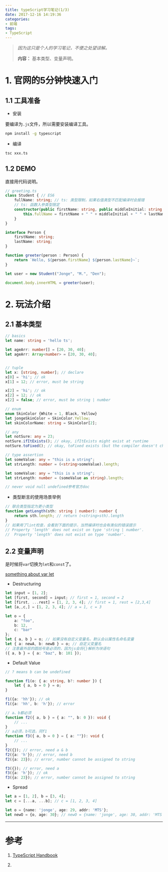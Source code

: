 ```yaml
---
title: typeScript学习笔记(1/3)
date: 2017-12-16 14:19:36
categories:
- 前端
tags:
- TypeScript
---
```


>*因为这只是个人的学习笔记，不便之处望谅解。*
>
>**内容：** 基本类型、变量声明。

# 1. 官网的5分钟快速入门

## 1.1 工具准备

* 安装

要编译为`.js`文件，所以需要安装编译工具。

```bash
npm install -g typescript
```

* 编译

```bash
tsc xxx.ts
```

## 1.2 DEMO

直接用代码说明。
<!-- more -->

```ts
// greeting.ts
class Student { // ES6
    fullName: string; // ts: 类型限制，如果右值类型不匹配编译时会报错
    // ts: 函数入参类型限定
    constructor(public firstName: string, public middleInitial: string, public lastName: string) {
        this.fullName = firstName + " " + middleInitial + " " + lastName;
    }
}

interface Person {
    firstName: string;
    lastName: string;
}

function greeter(person : Person) {
    return `Hello, ${person.firstName} ${person.lastName}~`;
}

let user = new Student("Jonge", "M.", "Den");

document.body.innerHTML = greeter(user);
```

# 2. 玩法介绍

## 2.1 基本类型

```ts
// basics
let name: string = 'hello ts';

let ageArr: number[] = [20, 30, 40];
let ageArr: Array<number> = [20, 30, 40];


// tuple
let x: [string, number]; // declare
x[0] = 'hi'; // ok
x[1] = 12; // error, must be string

x[2] = 'hi'; // ok
x[2] = 12; // ok
x[2] = false; // error, must be string | number

// enum
enum SkinColor {White = 1, Black, Yellow}
let jongeSkinColor = SkinColor.Yellow;
let skinColorName: string = SkinColor[2];

// any
let notSure: any = 23;
notSure.ifItExists(); // okay, ifItExists might exist at runtime
notSure.toFixed(); // okay, toFixed exists (but the compiler doesn't check)

// type assertion
let someValue: any = "this is a string";
let strLength: number = (<string>someValue).length;

let someValue: any = "this is a string";
let strLength: number = (someValue as string).length;

// never void null undefined参考官方doc
```

* 类型断言的使用场景举例

```ts
// 联合类型指定为更小类型
function getLength(sth: string | number): number {
    return sth.length; // return (<string>sth).length
}
// 如果用了lint检查，会看到下面的提示，当然编译时也会有类似的错误提示
// Property 'length' does not exist on type 'string | number'.
//  Property 'length' does not exist on type 'number'.
```

## 2.2 变量声明

是时候将`var`切换为`let`和`const`了。

[something about var let](https://www.typescriptlang.org/docs/handbook/variable-declarations.html)

* Destructuring

```ts
let input = [1, 2];
let [first, second] = input; // first = 1, second = 2
let [first, ...rest] = [1, 2, 3, 4]; // first = 1, rest = [2,3,4]
let [a,,c,] = [1, 2, 3, 4]; // a = 1, c = 3

let o = {
    a: "foo",
    b: 12,
    c: "bar"
};
let { a, b } = o; // 如果没有自定义变量名，默认会以属性名命名变量
let { a: newA, b: newB } = o; // 自定义变量名
// 注意最外层的圆括号是必须的，因为js会将{}解析为块语句
({ a, b } = { a: "baz", b: 101 });
```

* Default Value

```ts
// ? means b can be undefined

function f1(o: { a: string, b?: number }) {
    let { a, b = 0 } = o;
}

f1({a: 'hh'}); // ok
f1({a: 'hh', b: 'h'}); // error

// a、b都必须
function f2({ a, b } = { a: "", b: 0 }): void {
    // ...
}
// a必须，b可选，同f1
function f3({ a, b = 0 } = { a: ""}): void {
    // ...
}
f2({}); // error, need a & b
f2({a: 'h'}); // error, need b
f2({a: 23}); // error, number cannot be assigned to string

f3({}); // error, need a
f3({a: 'h'}); // ok
f3({a: 23}); // error, number cannot be assigned to string
```

* Spread

```ts
let a = [1, 2], b = [3, 4];
let c = [...a, ...b]; // c = [1, 2, 3, 4]

let o = {name: 'jonge', age: 29, addr: 'MTS'};
let newO = {o, age: 30}; // newO = {name: 'jonge', age: 30, addr: 'MTS'}
```

------

# 参考

1. [TypeScript Handbook](https://www.typescriptlang.org/docs/handbook)

2. 
